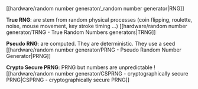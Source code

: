 [[hardware/random number generator/_random number generator|RNG]]

**True RNG**: are stem from random physical processes (coin flipping, roulette, noise, mouse movement, key stroke timing ...)
[[hardware/random number generator/TRNG - True Random Numbers generators|TRNG]]

**Pseudo RNG**: are computed. They are deterministic. They use a seed 
[[hardware/random number generator/PRNG - Pseudo Random Number Generator|PRNG]]

**Crypto Secure PRNG**: PRNG but numbers are unpredictable
![[hardware/random number generator/CSPRNG - cryptographically secure PRNG|CSPRNG - cryptographically secure PRNG]]

